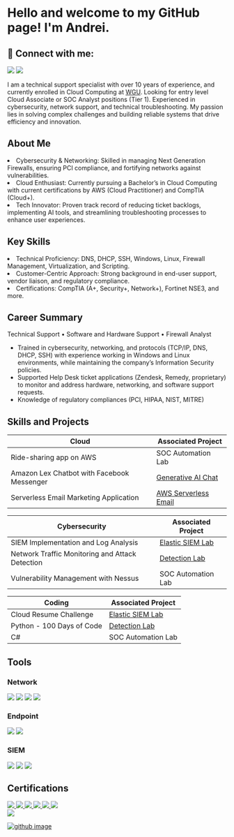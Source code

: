 # Hello and welcome to my GitHub page! I'm Andrei.

<h2> 🤳 Connect with me:</h2>
<a href="https://linkedin.com/in/andrei-sims-ab040426"><img src="https://img.shields.io/badge/-LinkedIn-0072b1?&style=for-the-badge&logo=linkedin&logoColor=white" /></a>
<a href="mailto:sims.andrei@gmail.com"><img src="https://img.shields.io/badge/-email-777BB4?&style=for-the-badge&logo=gmail&logoColor=green" /></a>

I am a technical support specialist with over 10 years of experience, and currently enrolled in Cloud Computing at <a href="https://www.wgu.edu/online-it-degrees/cloud-computing-bachelors-program.html">WGU</a>. Looking for entry level Cloud Associate or SOC Analyst positions (Tier 1). Experienced in cybersecurity, network support, and technical troubleshooting. My passion lies in solving complex challenges and building reliable systems that drive efficiency and innovation.

## About Me
<li>Cybersecurity & Networking: Skilled in managing Next Generation Firewalls, ensuring PCI compliance, and fortifying networks against vulnerabilities.</li>
<li>Cloud Enthusiast: Currently pursuing a Bachelor’s in Cloud Computing with current certifications by AWS (Cloud Practitioner) and CompTIA (Cloud+).</li>
<li>Tech Innovator: Proven track record of reducing ticket backlogs, implementing AI tools, and streamlining troubleshooting processes to enhance user experiences.</li>

## Key Skills
<li>Technical Proficiency: DNS, DHCP, SSH, Windows, Linux, Firewall Management, Virtualization, and Scripting.</li>
<li>Customer-Centric Approach: Strong background in end-user support, vendor liaison, and regulatory compliance.</li>
<li>Certifications: CompTIA (A+, Security+, Network+), Fortinet NSE3, and more.</li>


## Career Summary
<div>
  Technical Support • Software and Hardware Support • Firewall Analyst
 <ul>
  <li>Trained in cybersecurity, networking, and protocols (TCP/IP, DNS, DHCP, SSH) with experience working in Windows and Linux environments, while maintaining the company’s Information Security policies.</li>
<li>Supported Help Desk ticket applications (Zendesk, Remedy, proprietary) to monitor and address hardware, networking, and software support requests.</li>
<li>Knowledge of regulatory compliances (PCI, HIPAA, NIST, MITRE)</li>
 </ul>
</div>


## Skills and Projects

| Cloud                                        | Associated Project         |
|-----------------------------------------------|----------------------------|
| Ride-sharing app on AWS                       | SOC Automation Lab|
| Amazon Lex Chatbot with Facebook Messenger    | <a href="https://github.com/andreisims/Chat-Experiences-with-Generative-AI">Generative AI Chat</a>|
| Serverless Email Marketing Application | <a href="https://github.com/andreisims/Serverless-Email-Marketing-Application-on-AWS">AWS Serverless Email</a>|

| Cybersecurity                                        | Associated Project         |
|-----------------------------------------------|----------------------------|
| SIEM Implementation and Log Analysis          | <a href="https://github.com/andreisims/Elastic-SIEM">Elastic SIEM Lab</a>|
| Network Traffic Monitoring and Attack Detection | <a href="https://google.com">Detection Lab</a>|
| Vulnerability Management with Nessus          | SOC Automation Lab|

| Coding                                        | Associated Project         |
|-----------------------------------------------|----------------------------|
| Cloud Resume Challenge          | <a href="https://github.com/andreisims/Elastic-SIEM">Elastic SIEM Lab</a>|
| Python - 100 Days of Code | <a href="https://google.com">Detection Lab</a>|
| C#          | SOC Automation Lab|

## Tools

### Network
<div>
    <img src="https://img.shields.io/badge/-Wireshark-1679A7?&style=for-the-badge&logo=Wireshark&logoColor=white" />
    <img src="https://img.shields.io/badge/Fortinet-4B275F?&style=for-the-badge&logo=Fortinet&logoColor=red" />  
    <img src="https://img.shields.io/badge/-Cisco_Meraki-00A4EF?&style=for-the-badge&logo=Suricata&logoColor=white" />
    <img src="https://img.shields.io/badge/-Zeek-777BB4?&style=for-the-badge&logo=Zeek&logoColor=white" />
</div>

### Endpoint
<div>
    <img src="https://img.shields.io/badge/-Microsoft_Defender_for_Endpoint-00A4EF?&style=for-the-badge&logo=Microsoft&logoColor=white" />
    <img src="https://img.shields.io/badge/-Velociraptor-4B275F?&style=for-the-badge&logo=Velociraptor&logoColor=white" />
</div>

### SIEM
<div>
    <img src="https://img.shields.io/badge/-Microsoft_Sentinel-0078D4?&style=for-the-badge&logo=Microsoft&logoColor=white" />
    <img src="https://img.shields.io/badge/-Splunk-000000?&style=for-the-badge&logo=Splunk&logoColor=white" />
    <img src="https://img.shields.io/badge/-Elastic-005571?&style=for-the-badge&logo=Elastic&logoColor=white" />
</div>

## Certifications

<div>
<a href=https://www.credly.com/badges/bb91c8d5-590f-422f-a3da-2ad7bf826026/public_url"> <img src="https://img.shields.io/badge/-Security%2B-FF0000?&style=for-the-badge&logo=CompTIA&logoColor=white" />
<a href=https://www.credly.com/badges/8b89df43-598f-4411-aead-7bd12b4bca66/public_url"> <img src="https://img.shields.io/badge/-Network%2B-007ACC?&style=for-the-badge&logo=CompTIA&logoColor=white" />
<a href=https://www.credly.com/badges/3e915175-2ea2-4f9f-b476-0532cd36b170/public_url"> <img src="https://img.shields.io/badge/-A%2B-4D4D4D?&style=for-the-badge&logo=CompTIA&logoColor=white" />
<a href=https://www.credly.com/badges/8b89df43-598f-4411-aead-7bd12b4bca66/public_url"> <img src="https://img.shields.io/badge/-Cloud%2B-007ACC?&style=for-the-badge&logo=CompTIA&logoColor=white" />
<img src="https://img.shields.io/badge/-Splunk7.x_Fundamentals-000080?&style=for-the-badge&logoColor=white" />
<a href=https://training.fortinet.com/mod/customcert/verify_certificate.php> <img src="https://img.shields.io/badge/-Fortinet_NSE3-006400?&style=for-the-badge&logoColor=white" />
</div><img src="https://img.shields.io/badge/-AWS_Cloud_Practitioner_-000080?&style=for-the-badge&logoColor=white" /> 

![github image](https://github.com/user-attachments/assets/0f387acd-7a98-4cfa-a792-49c1084a0804)


